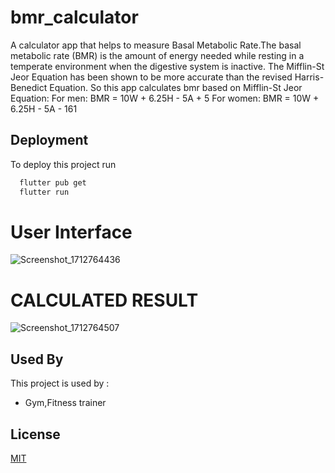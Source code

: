 
# bmr_calculator

A calculator app that helps to measure  Basal Metabolic Rate.The basal metabolic rate (BMR) is the amount of energy needed while resting in a temperate environment when the digestive system is inactive.
The Mifflin-St Jeor Equation has been shown to be more accurate than the revised Harris-Benedict Equation. So this app calculates bmr based on
Mifflin-St Jeor Equation:
For men:
BMR = 10W + 6.25H - 5A + 5
For women:
BMR = 10W + 6.25H - 5A - 161

## Deployment

To deploy this project run

```bash
  flutter pub get
  flutter run
```

# User Interface
![Screenshot_1712764436](https://github.com/Eldringrg/bmr_calculator/assets/58216383/e5150534-7452-4400-97cb-7e3c97683216)

# CALCULATED RESULT

![Screenshot_1712764507](https://github.com/Eldringrg/bmr_calculator/assets/58216383/e3d2f025-6b18-4f51-adce-48d9400d93ab)



## Used By

This project is used by :

- Gym,Fitness trainer




## License

[MIT](https://choosealicense.com/licenses/mit/)
